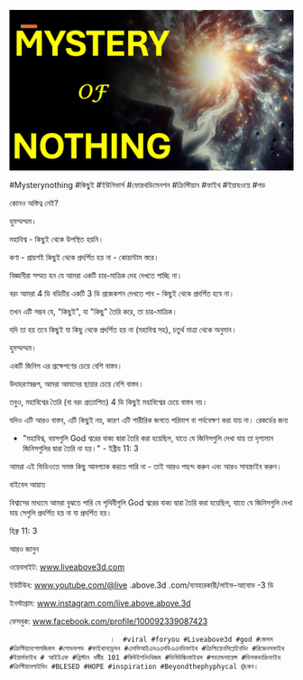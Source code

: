 ![Video cover image](../cover.jpg "cover photo")

#Mysterynothing #কিছুই #ইউনিভার্স #ফোরথডিমেনশন #ক্রিস্টিয়ান #ফাইথ #ইয়াহওয়ে #গড

কোনও অস্তিত্ব নেই?

হুমম্মম্মম।

মহাবিশ্ব - কিছুই থেকে উপস্থিত হয়নি।

কণা - প্রায়শই কিছুই থেকে প্রদর্শিত হয় না - কোয়ান্টাম স্তরে।

বিজ্ঞানীরা সম্মত হন যে আমরা একটি চার-মাত্রিক দেহ দেখতে পাচ্ছি না।

বরং আমরা 4 ডি বডিটির একটি 3 ডি প্রজেকশন দেখতে পাব - কিছুই থেকে প্রদর্শিত হবে না।

তখন এটি সম্ভব যে, "কিছুই", যা "কিছু" তৈরি করে, তা চার-মাত্রিক।

যদি তা হয় তবে কিছুই যা কিছু থেকে প্রদর্শিত হয় না (মহাবিশ্ব সহ), চতুর্থ মাত্রা থেকে অনুমান।

হুমম্মম্মম।

একটি জিনিস এর প্রক্ষেপণের চেয়ে বেশি বাস্তব।

উদাহরণস্বরূপ, আমরা আমাদের ছায়ার চেয়ে বেশি বাস্তব।

তবুও, মহাবিশ্বের তৈরি (বা বরং প্রত্যাশিত) 4 ডি কিছুই মহাবিশ্বের চেয়ে বাস্তব নয়।

যদিও এটি আরও বাস্তব, এটি কিছুই নয়, কারণ এটি শারীরিক জগতে পরিমাপ বা পর্যবেক্ষণ করা যায় না। রেকর্ডের জন্য

- "মহাবিশ্ব, বয়সগুলি God শ্বরের বাক্য দ্বারা তৈরি করা হয়েছিল, যাতে যে জিনিসগুলি দেখা যায় তা দৃশ্যমান জিনিসগুলির দ্বারা তৈরি না হয়।" - ইব্রীয় 11: 3

আমরা এই ভিডিওতে সমস্ত কিছু আনপ্যাক করতে পারি না - তাই আরও পছন্দ করুন এবং আরও সাবস্ক্রাইব করুন।

বাইবেল আয়াত

বিশ্বাসের মাধ্যমে আমরা বুঝতে পারি যে পৃথিবীগুলি God শ্বরের বাক্য দ্বারা তৈরি করা হয়েছিল, যাতে যে জিনিসগুলি দেখা যায় সেগুলি প্রদর্শিত হয় না যা প্রদর্শিত হয়।

হিব্রু 11: 3

আরও জানুন

ওয়েবসাইট: www.liveabove3d.com

ইউটিউব: www.youtube.com/@live .above.3d .com/ব্যবহারকারী/লাইভ-আবোভ -3 ডি

ইনস্টাগ্রাম: www.instagram.com/live.above.above.3d

ফেসবুক: www.facebook.com/profile/100092339087423

                             ।  #viral #foryou #Liveabove3d #god #জেসস #ক্রিস্টিয়ানপোলজিকস #লোভফগড #ফাইথানড্রেসন #এসসিআইএনএএনডিএএনডিফাইথ #ক্রিশ্চিয়েনসিপ্লেইনডিং #রিজেনসফাইথ #ইয়ার্সফাইথ # আইইএফ #খ্রিস্টান ধর্মীয় 101 #কিউইশনিংথিজম #ডিবিউঙ্কিংমাইথস #গড্যান্ডসায়েন্স #ডিসকভারিংফাইথ #ক্রিস্টিয়ানলাইভিং #BLESED #HOPE #inspiration #Beyondthephyphycal @কেন।